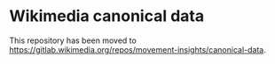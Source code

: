 # Wikimedia canonical data
This repository has been moved to https://gitlab.wikimedia.org/repos/movement-insights/canonical-data.
